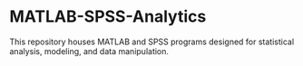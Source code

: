 # MATLAB-SPSS-Analytics
This repository houses MATLAB and SPSS programs designed for statistical analysis, modeling, and data manipulation.
